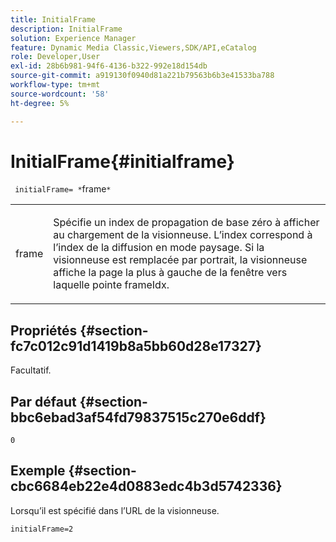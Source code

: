 ```yaml
---
title: InitialFrame
description: InitialFrame
solution: Experience Manager
feature: Dynamic Media Classic,Viewers,SDK/API,eCatalog
role: Developer,User
exl-id: 28b6b981-94f6-4136-b322-992e18d154db
source-git-commit: a919130f0940d81a221b79563b6b3e41533ba788
workflow-type: tm+mt
source-wordcount: '58'
ht-degree: 5%

---
```


# InitialFrame{#initialframe}

` initialFrame= *`frame`*`

<table id="table_06B5F795889E402FB6BCEA4D882E1422"> 
 <tbody> 
  <tr> 
   <td colname="col1"> <p> <span class="codeph"><span class="varname"> frame</span></span> </p> </td> 
   <td colname="col2"> <p> Spécifie un index de propagation de base zéro à afficher au chargement de la visionneuse. L’index correspond à l’index de la diffusion en mode paysage. Si la visionneuse est remplacée par portrait, la visionneuse affiche la page la plus à gauche de la fenêtre vers laquelle pointe <span class="codeph"> frameIdx</span>. </p> </td> 
  </tr> 
 </tbody> 
</table>

## Propriétés {#section-fc7c012c91d1419b8a5bb60d28e17327}

Facultatif.

## Par défaut {#section-bbc6ebad3af54fd79837515c270e6ddf}

`0`

## Exemple {#section-cbc6684eb22e4d0883edc4b3d5742336}

Lorsqu’il est spécifié dans l’URL de la visionneuse.

```
initialFrame=2
```
